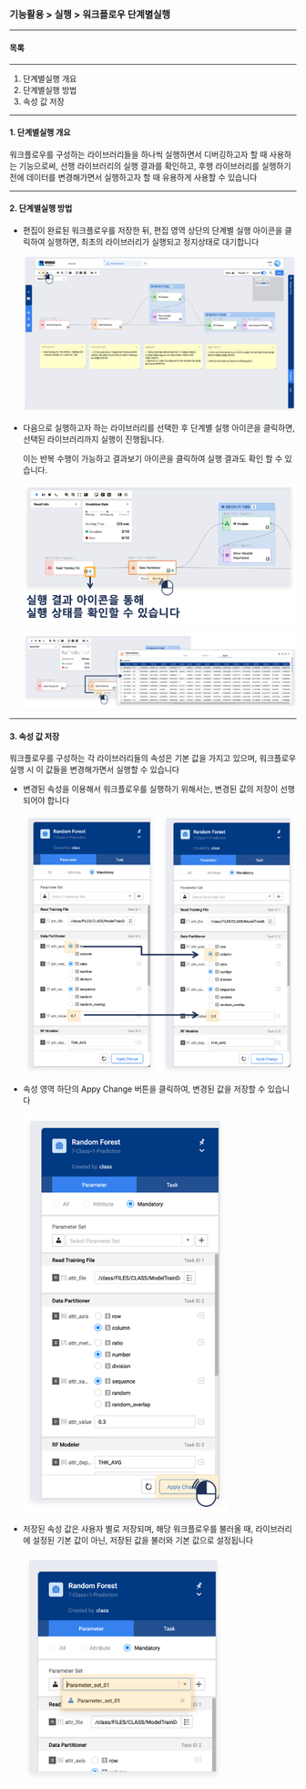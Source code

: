 ### 기능활용 > 실행 > 워크플로우 단계별실행



------

#### 목록

------

1. 단계별실행 개요
2. 단계별실행 방법
3. 속성 값 저장



------

#### 1. 단계별실행 개요

워크플로우를 구성하는 라이브러리들을 하나씩 실행하면서 디버깅하고자 할 때 사용하는 기능으로써, 선행 라이브러리의 실행 결과를 확인하고, 후행 라이브러리를 실행하기 전에 데이터를 변경해가면서 실행하고자 할 때 유용하게 사용할 수 있습니다



------

#### 2. 단계별실행 방법

- 편집이 완료된 워크플로우를 저장한 뒤, 편집 영역 상단의 단계별 실행 아이콘을 클릭하여 실행하면, 최초의 라이브러리가 실행되고 정지상태로 대기합니다

  ![](./img/기능활용_02_실행_02_워크플로우_단계별실행-01.png)

  

- 다음으로 실행하고자 하는 라이브러리를 선택한 후 단계별 실행 아이콘을 클릭하면, 선택된 라이브러리까지 실행이 진행됩니다.

  이는 반복 수행이 가능하고 결과보기 아이콘을 클릭하여 실행 결과도 확인 할 수 있습니다.

  ![](./img/기능활용_02_실행_02_워크플로우_단계별실행-02.png)

  ![](./img/기능활용_02_실행_02_워크플로우_단계별실행-02-1.png)

------

#### 3. 속성 값 저장

워크플로우를 구성하는 각 라이브러리들의 속성은 기본 값을 가지고 있으며, 워크플로우 실행 시 이 값들을 변경해가면서 실행할 수 있습니다



- 변경된 속성을 이용해서 워크플로우를 실행하기 위해서는, 변경된 값의 저장이 선행되어야 합니다

  ![](./img/기능활용_02_실행_02_워크플로우_단계별실행-03.png)

  

- 속성 영역 하단의 Appy Change 버튼을 클릭하여, 변경된 값을 저장할 수 있습니다

  ![](./img/기능활용_02_실행_02_워크플로우_단계별실행-04.png)

  

- 저장된 속성 값은 사용자 별로 저장되며, 해당 워크플로우를 불러올 때, 라이브러리에 설정된 기본 값이 아닌, 저장된 값을 불러와 기본 값으로 설정됩니다

  ![](./img/기능활용_02_실행_02_워크플로우_단계별실행-05.png)
